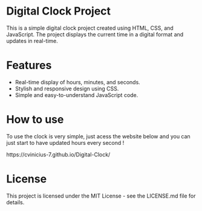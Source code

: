 <h1>Digital Clock Project</h1>
<P>This is a simple digital clock project created using HTML, CSS, and JavaScript. The project displays the current time in a digital format and updates in real-time.</P>

<h1>Features</h1>
<ul>
  <li>Real-time display of hours, minutes, and seconds.</li>
  <li>Stylish and responsive design using CSS.</li>
  <li>Simple and easy-to-understand JavaScript code.</li>
</ul>
<h1>How to use</h1>
<p>To use the clock is very simple, just acess the website below and you can just start to have updated hours every second !</p>
<p> https://cvinicius-7.github.io/Digital-Clock/ </p>
<h1>License</h1>
<p>This project is licensed under the MIT License - see the LICENSE.md file for details.</p>

